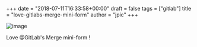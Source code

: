 +++
date = "2018-07-11T16:33:58+00:00"
draft = false
tags = ["gitlab"]
title = "love-gitlabs-merge-mini-form"
author = "jpic"
+++

![image](/img/2018-07-11-love-gitlabs-merge-mini-form/d2e1297fca35246202aac2ef58e6b64f9144ece61f989160990d276016e6b649.png)

Love @GitLab's Merge mini-form !
